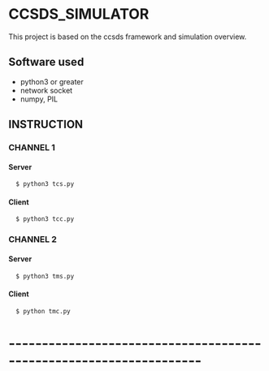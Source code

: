 # CCSDS_SIMULATOR
  This project is based on the ccsds framework and simulation overview.
  
## Software used
  * python3 or greater
  * network socket
  * numpy, PIL
## INSTRUCTION

  ### CHANNEL 1
  
  #### Server
      $ python3 tcs.py
  #### Client
      $ python3 tcc.py
      
  ### CHANNEL 2
  
  #### Server
      $ python3 tms.py
  #### Client
      $ python tmc.py
# -------------------------------------------------------------------
